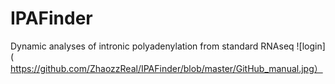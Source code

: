 # IPAFinder
Dynamic analyses of intronic polyadenylation from standard RNAseq
![login](https://github.com/ZhaozzReal/IPAFinder/blob/master/GitHub_manual.jpg）
